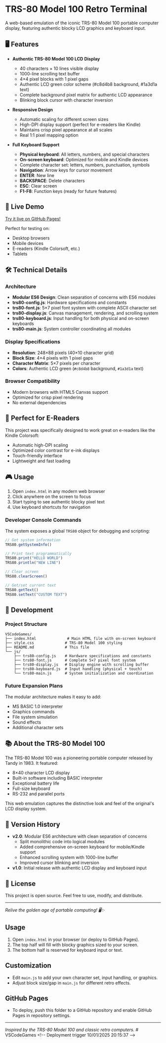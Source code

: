 # TRS-80 Model 100 Retro Terminal

A web-based emulation of the iconic TRS-80 Model 100 portable computer display, featuring authentic blocky LCD graphics and keyboard input.

## 🖥️ Features

- **Authentic TRS-80 Model 100 LCD Display**
  - 40 characters × 10 lines visible display
  - 1000-line scrolling text buffer
  - 4×4 pixel blocks with 1 pixel gaps
  - Authentic LCD green color scheme (#c8d4b8 background, #1a3d1a text)
  - Complete background pixel matrix for authentic LCD appearance
  - Blinking block cursor with character inversion

- **Responsive Design**
  - Automatic scaling for different screen sizes
  - High-DPI display support (perfect for e-readers like Kindle)
  - Maintains crisp pixel appearance at all scales
  - Real 1:1 pixel mapping option

- **Full Keyboard Support**
  - **Physical keyboard**: All letters, numbers, and special characters
  - **On-screen keyboard**: Optimized for mobile and Kindle devices
  - Complete character set: letters, numbers, punctuation, symbols
  - **Navigation**: Arrow keys for cursor movement
  - **ENTER**: New line
  - **BACKSPACE**: Delete characters  
  - **ESC**: Clear screen
  - **F1-F8**: Function keys (ready for future features)

## 🚀 Live Demo

[Try it live on GitHub Pages!](https://your-username.github.io/VSCodeGames/)

Perfect for testing on:
- Desktop browsers
- Mobile devices
- E-readers (Kindle Colorsoft, etc.)
- Tablets

## 🛠️ Technical Details

### Architecture
- **Modular ES6 Design**: Clean separation of concerns with ES6 modules
- **trs80-config.js**: Hardware specifications and constants
- **trs80-font.js**: 5×7 pixel font system with complete ASCII character set  
- **trs80-display.js**: Canvas management, rendering, and scrolling system
- **trs80-keyboard.js**: Input handling for both physical and on-screen keyboards
- **trs80-main.js**: System controller coordinating all modules

### Display Specifications
- **Resolution**: 248×88 pixels (40×10 character grid)
- **Block Size**: 4×4 pixels with 1 pixel gaps
- **Character Matrix**: 5×7 pixels per character
- **Colors**: Authentic LCD green (`#c8d4b8` background, `#1a3d1a` text)

### Browser Compatibility
- Modern browsers with HTML5 Canvas support
- Optimized for crisp pixel rendering
- No external dependencies

## 📱 Perfect for E-Readers

This project was specifically designed to work great on e-readers like the Kindle Colorsoft:
- Automatic high-DPI scaling
- Optimized color contrast for e-ink displays
- Touch-friendly interface
- Lightweight and fast loading

## 🎮 Usage

1. Open `index.html` in any modern web browser
2. Click anywhere on the screen to focus
3. Start typing to see authentic blocky pixel text
4. Use keyboard shortcuts for navigation

### Developer Console Commands

The system exposes a global `TRS80` object for debugging and scripting:

```javascript
// Get system information
TRS80.getSystemInfo()

// Print text programmatically
TRS80.print("HELLO WORLD")
TRS80.println("NEW LINE")

// Clear screen
TRS80.clearScreen()

// Get/set current text
TRS80.getText()
TRS80.setText("CUSTOM TEXT")
```

## 🔧 Development

### Project Structure
```
VSCodeGames/
├── index.html              # Main HTML file with on-screen keyboard
├── style.css              # TRS-80 Model 100 styling
├── README.md              # This file
└── js/
    ├── trs80-config.js    # Hardware specifications and constants
    ├── trs80-font.js      # Complete 5×7 pixel font system
    ├── trs80-display.js   # Display engine with scrolling buffer
    ├── trs80-keyboard.js  # Input handling (physical + touch)
    └── trs80-main.js      # System initialization and coordination
```

### Future Expansion Plans
The modular architecture makes it easy to add:
- MS BASIC 1.0 interpreter
- Graphics commands
- File system simulation
- Sound effects
- Additional character sets

## 📚 About the TRS-80 Model 100

The TRS-80 Model 100 was a pioneering portable computer released by Tandy in 1983. It featured:
- 8×40 character LCD display
- Built-in software including BASIC interpreter
- Exceptional battery life
- Full-size keyboard
- RS-232 and parallel ports

This web emulation captures the distinctive look and feel of the original's LCD display system.

## 🔄 Version History

- **v2.0**: Modular ES6 architecture with clean separation of concerns
  - Split monolithic code into logical modules
  - Added comprehensive on-screen keyboard for mobile/Kindle support
  - Enhanced scrolling system with 1000-line buffer
  - Improved cursor blinking and inversion
- **v1.0**: Initial release with authentic LCD display and keyboard input

## 📄 License

This project is open source. Feel free to use, modify, and distribute.

---

*Relive the golden age of portable computing! 🖥️✨*

## Usage
1. Open `index.html` in your browser (or deploy to GitHub Pages).
2. The top half will fill with blocky graphics sized to your screen.
3. The bottom half is reserved for keyboard input or text.

## Customization
- Edit `main.js` to add your own character set, input handling, or graphics.
- Adjust block size/gap in `main.js` for different retro effects.

## GitHub Pages
- To deploy, push this folder to a GitHub repository and enable GitHub Pages in repository settings.

---

*Inspired by the TRS-80 Model 100 and classic retro computers.*
#   V S C o d e G a m e s 
 
 < ! - -   D e p l o y m e n t   t r i g g e r   1 0 / 0 1 / 2 0 2 5   2 0 : 1 5 : 3 7   - - >  
 